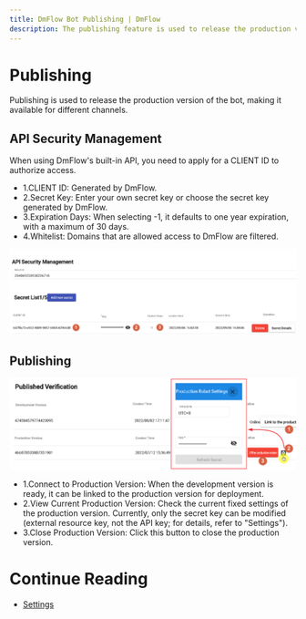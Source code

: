 ```yaml
---
title: DmFlow Bot Publishing | DmFlow
description: The publishing feature is used to release the production version of the chatbot for use on multiple channels. It provides a convenient way to quickly deploy and utilize the production version on different platforms.
---
```


# Publishing
Publishing is used to release the production version of the bot, making it available for different channels.

## API Security Management

When using DmFlow's built-in API, you need to apply for a CLIENT ID to authorize access.

- 1.CLIENT ID: Generated by DmFlow.
- 2.Secret Key: Enter your own secret key or choose the secret key generated by DmFlow.
- 3.Expiration Days: When selecting -1, it defaults to one year expiration, with a maximum of 30 days.
- 4.Whitelist: Domains that are allowed access to DmFlow are filtered.

![Bot secure API](../../../../../../images/en/bot-published-api-secret.png "Bot secure API")

## Publishing

![Bot publishing](../../../../../../images/en/bot-published-published.png "Bot publishing")

- 1.Connect to Production Version: When the development version is ready, it can be linked to the production version for deployment.
- 2.View Current Production Version: Check the current fixed settings of the production version. Currently, only the secret key can be modified (external resource key, not the API key; for details, refer to "Settings").
- 3.Close Production Version: Click this button to close the production version.

# Continue Reading
- [Settings](../../tutorials/docs/bot-setting.html)